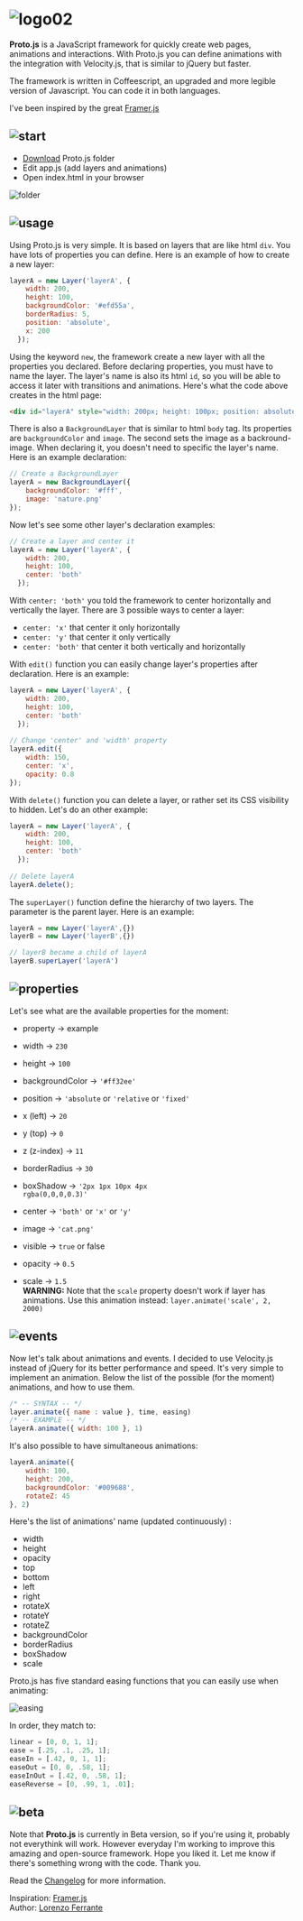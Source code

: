 # ![logo02](https://cloud.githubusercontent.com/assets/1908782/6528859/352a62a0-c425-11e4-8eab-fe532ab03beb.png)

<b>Proto.js</b> is a JavaScript framework for quickly create web pages, animations and interactions. With Proto.js you can define animations with the integration with Velocity.js, that is similar to jQuery but faster.

The framework is written in Coffeescript, an upgraded and more legible version of Javascript. You can code it in both languages.

I've been inspired by the great <a href="https://github.com/koenbok/Framer">Framer.js</a>

## ![start](https://cloud.githubusercontent.com/assets/1908782/6541184/4e91e2e2-c4c3-11e4-8b07-7c97324ba3e2.png)
* [Download](https://github.com/lorenzoferrante/Proto.js/archive/download.zip) Proto.js folder
* Edit app.js (add layers and animations)
* Open index.html in your browser

![folder](https://cloud.githubusercontent.com/assets/1908782/6541201/42737bfa-c4c4-11e4-8985-bab768bd56a3.png)

## ![usage](https://cloud.githubusercontent.com/assets/1908782/6525384/3c5a0230-c405-11e4-8a60-d563c9f97e4c.png)
Using Proto.js is very simple. It is based on layers that are like html <code>div</code>. You have lots of properties you can define. Here is an example of how to create a new layer:

```javascript
layerA = new Layer('layerA', {
    width: 200,
    height: 100,
    backgroundColor: '#efd55a',
    borderRadius: 5,
    position: 'absolute',
    x: 200
  });
```

Using the keyword <code>new</code>, the framework create a new layer with all the properties you declared. Before declaring properties, you must have to name the layer. The layer's name is also its html <code>id</code>, so you will be able to access it later with transitions and animations. Here's what the code above creates in the html page:

```html
<div id="layerA" style="width: 200px; height: 100px; position: absolute; left: 200px; border-radius: 5px; background-color: rgb(239, 213, 90);"></div>
```

There is also a <code>BackgroundLayer</code> that is similar to html <code>body</code> tag. Its properties are <code>backgroundColor</code> and <code>image</code>. The second sets the image as a backround-image. When declaring it, you doesn't need to specific the layer's name. Here is an example declaration:

```javascript
// Create a BackgroundLayer
layerA = new BackgroundLayer({
    backgroundColor: '#fff',
    image: 'nature.png'
});
```

Now let's see some other layer's declaration examples:

```javascript
// Create a layer and center it
layerA = new Layer('layerA', {
    width: 200,
    height: 100,
    center: 'both'
  });
```

With <code>center: 'both'</code> you told the framework to center horizontally and vertically the layer. There are 3 possible ways to center a layer:
- <code>center: 'x'</code> that center it only horizontally
- <code>center: 'y'</code> that center it only vertically
- <code>center: 'both'</code> that center it both vertically and horizontally

With <code>edit()</code> function you can easily change layer's properties after declaration. Here is an example:

```javascript
layerA = new Layer('layerA', {
    width: 200,
    height: 100,
    center: 'both'
  });
  
// Change 'center' and 'width' property
layerA.edit({
    width: 150,
    center: 'x',
    opacity: 0.8
});
```

With <code>delete()</code> function you can delete a layer, or rather set its CSS visibility to hidden. Let's do an other example:

```javascript
layerA = new Layer('layerA', {
    width: 200,
    height: 100,
    center: 'both'
  });
  
// Delete layerA
layerA.delete();
```

The <code>superLayer()</code> function define the hierarchy of two layers. The parameter is the parent layer. Here is an example:

```javascript
layerA = new Layer('layerA',{})
layerB = new Layer('layerB',{})

// layerB became a child of layerA
layerB.superLayer('layerA')
```

## ![properties](https://cloud.githubusercontent.com/assets/1908782/6535029/27edbade-c442-11e4-836c-99f0e97780d1.png)

Let's see what are the available properties for the moment:
- property -> example

- width -> <code>230</code>
- height -> <code>100</code>
- backgroundColor -> <code>'#ff32ee'</code>
- position -> <code>'absolute</code> or <code>'relative</code> or <code>'fixed'</code>
- x (left) -> <code>20</code>
- y (top) -> <code>0</code>
- z (z-index) -> <code>11</code>
- borderRadius -> <code>30</code>
- boxShadow -> <code>'2px 1px 10px 4px rgba(0,0,0,0.3)'</code>
- center -> <code>'both'</code> or <code>'x'</code> or <code>'y'</code>
- image -> <code>'cat.png'</code>
- visible -> <code>true</code> or </code>false</code>
- opacity -> <code>0.5</code>
- scale -> <code>1.5</code>
    <br/><b>WARNING:</b> Note that the <code>scale</code> property doesn't work if layer has animations. Use this animation instead: <code>layer.animate('scale', 2, 2000)</code>

## ![events](https://cloud.githubusercontent.com/assets/1908782/6529069/897e4b36-c426-11e4-87d2-c3d7e03aea94.png)

Now let's talk about animations and events. I decided to use Velocity.js instead of jQuery for its better performance and speed. It's very simple to implement an animation. Below the list of the possible (for the moment) animations, and how to use them.

```javascript
/* -- SYNTAX -- */
layer.animate({ name : value }, time, easing)
/* -- EXAMPLE -- */
layerA.animate({ width: 100 }, 1)
```
It's also possible to have simultaneous animations: 

```javascript
layerA.animate({ 
	width: 100,
	height: 200, 
	backgroundColor: '#009688',
	rotateZ: 45
}, 2)
```

Here's the list of animations' name (updated continuously) :
- width
- height
- opacity
- top
- bottom
- left
- right
- rotateX
- rotateY
- rotateZ
- backgroundColor
- borderRadius
- boxShadow
- scale

Proto.js has five standard easing functions that you can easily use when animating:

![easing](https://cloud.githubusercontent.com/assets/1908782/6541572/61302c08-c4da-11e4-8050-78d69328a873.png)

In order, they match to:

```javascript
linear = [0, 0, 1, 1];
ease = [.25, .1, .25, 1];
easeIn = [.42, 0, 1, 1];
easeOut = [0, 0, .58, 1];
easeInOut = [.42, 0, .58, 1];
easeReverse = [0, .99, 1, .01];
```

<!--[layers](https://cloud.githubusercontent.com/assets/1908782/6525190/d9ca43a2-c402-11e4-8a43-df73467d71a9.png)
[layers01](https://cloud.githubusercontent.com/assets/1908782/6525207/0c32e36c-c403-11e4-9616-d2dd00e290d0.png)
[layers02](https://cloud.githubusercontent.com/assets/1908782/6525215/2979f618-c403-11e4-824c-d2e2fba7fd51.png)-->

## ![beta](https://cloud.githubusercontent.com/assets/1908782/6536460/0e7d79d4-c44e-11e4-91d2-86d4dc709bb1.png)

Note that <b>Proto.js</b> is currently in Beta version, so if you're using it, probably not everythink will work. However everyday I'm working to improve this amazing and open-source framework. Hope you liked it. Let me know if there's something wrong with the code.
Thank you.

Read the [Changelog](https://github.com/lorenzoferrante/Proto.js/blob/master/changelog.md) for more information.

Inspiration: <a href="https://github.com/koenbok/Framer">Framer.js</a><br/>
Author: <a href="https://github.com/lorenzoferrante" target="_blank">Lorenzo Ferrante</a>



